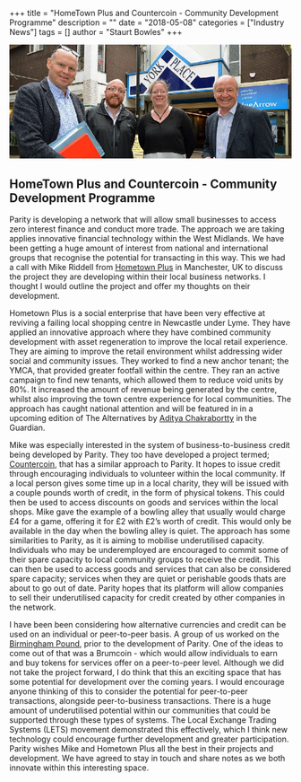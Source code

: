 +++
title = "HomeTown Plus and Countercoin - Community Development Programme"
description = ""
date = "2018-05-08"
categories = ["Industry News"]
tags = []
author = "Staurt Bowles"
+++

![Hometown Plus Community Development Programme](Hometown-Plus.jpg)

## HomeTown Plus and Countercoin - Community Development Programme


Parity is developing a network that will allow small businesses to access zero interest finance and conduct more trade. The approach we are taking applies innovative financial technology within the West Midlands. We have been getting a huge amount of interest from national and international groups that recognise the potential for transacting in this way. This we had a call with Mike Riddell from [Hometown Plus](http://www.hometownplus.co.uk/) in Manchester, UK to discuss the project they are developing within their local business networks. I thought I would outline the project and offer my thoughts on their development.

Hometown Plus is a social enterprise that have been very effective at reviving a failing local shopping centre in Newcastle under Lyme. They have applied an innovative approach where they have combined community development with asset regeneration to improve the local retail experience. They are aiming to improve the retail environment whilst addressing wider social and community issues. They worked to find a new anchor tenant; the YMCA, that provided greater footfall within the centre. They ran an active campaign to find new tenants, which allowed them to reduce void units by 80%. It increased the amount of revenue being generated by the centre, whilst also improving the town centre experience for local communities. The approach has caught national attention and will be featured in in a upcoming edition of The Alternatives by [Aditya Chakrabortty](https://www.theguardian.com/profile/adityachakrabortty) in the Guardian.

Mike was especially interested in the system of business-to-business credit being developed by Parity. They too have developed a project termed; [Countercoin](http://countercoin.network/), that has a similar approach to Parity. It hopes to issue credit through encouraging individuals to volunteer within the local community. If a local person gives some time up in a local charity, they will be issued with a couple pounds worth of credit, in the form of physical tokens. This could then be used to access discounts on goods and services within the local shops. Mike gave the example of a bowling alley that usually would charge £4 for a game, offering it for £2 with £2’s worth of credit. This would only be available in the day when the bowling alley is quiet. The approach has some similarities to Parity, as it is aiming to mobilise underutilised capacity. Individuals who may be underemployed are encouraged to commit some of their spare capacity to local community groups to receive the credit. This can then be used to access goods and services that can also be considered spare capacity; services when they are quiet or perishable goods thats are about to go out of date. Parity hopes that its platform will allow companies to sell their underutilised capacity for credit created by other companies in the network.

I have been been considering how alternative currencies and credit can be used on an individual or peer-to-peer basis. A group of us worked on the [Birmingham Pound](https://brumpound.wordpress.com/2018/03/05/the-birmingham-pound-our-final-lessons-and-a-new-local-economy-scheme-for-the-region/), prior to the development of Parity. One of the ideas to come out of that was a Brumcoin - which would allow individuals to earn and buy tokens for services offer on a peer-to-peer level. Although we did not take the project forward, I do think that this an exciting space that has some potential for development over the coming years. I would encourage anyone thinking of this to consider the potential for peer-to-peer transactions, alongside peer-to-business transactions. There is a huge amount of underutilised potential within our communities that could be supported through these types of systems. The Local Exchange Trading Systems (LETS) movement demonstrated this effectively, which I think new technology could encourage further development and greater participation. Parity wishes Mike and Hometown Plus all the best in their projects and development. We have agreed to stay in touch and share notes as we both innovate within this interesting space.
